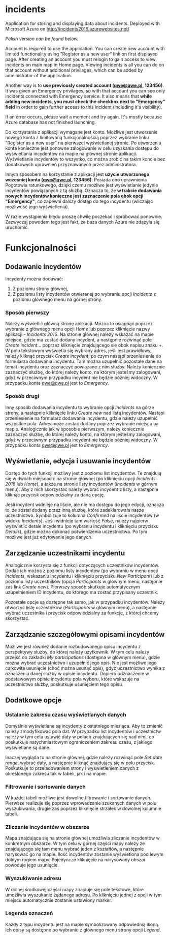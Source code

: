 # incidents
Application for storing and displaying data about incidents. Deployed with Microsoft Azure on http://incidents2016.azurewebsites.net/ 

*Polish version can be found below.*

Account is required to use the application. You can create new account with limited functionality using "Register as a new user" link on first displayed page. After creating an account you must relogin to gain access to view incidents on main map in Home page. Viewing incidents is all you can do on that account without additional privilages, which can be added by administrator of the application.

Another way is to **use previously created account (qwe@qwe.pl, 123456)**. It was given an Emergency privilages, so with that account you can see only incidents connected with Emergency service. It also means that **while adding new incidents, you must check the checkbox next to "Emergency" field** in order to gain further access to this incident (including it's visibility). 

If an error occurs, please wait a moment and try again. It's mostly because Azure database has not finished launching.

Do korzystania z aplikacji wymagane jest konto. Możliwe jest utworzenie nowego konta z limitowaną funkcjonalnością poprzez wybranie linku "Register as a new user" na pierwszej wyświetlanej stronie. Po utworzeniu konta konieczne jest ponowne zalogowanie w celu uzyskania dostępu do wyświetlania incydentów na mapie na głównej stronie aplikacji. Wyświetlanie incydentów to wszystko, co można zrobić na takim koncie bez dodatkowych uprawnień przyznawanych przez administratora.

Innym sposobem na korzystanie z aplikacji jest **użycie utworzonego wcześniej konta (qwe@qwe.pl, 123456)**. Posiada ono uprawnienia Pogotowia ratunkowego, dzięki czemu możliwe jest wyświetlanie jedynie incydentów powiązanych z tą służbą. Oznacza to, że **w trakcie dodawania nowych incydentów konieczne jest zaznaczenie pola obok opcji "Emergency"**, co zapewni dalszy dostęp do tego incydentu (wliczając możliwość jego wyświetlenia).

W razie wystąpienia błędu proszę chwilę poczekać i spróbować ponownie. Zazwyczaj powodem tego jest fakt, że baza danych Azure nie zdążyła się uruchomić.

# Funkcjonalności
## Dodawanie incydentów
Incydenty można dodawać: 
1. Z poziomu strony głównej,
2. Z poziomu listy incydentów otwieranej po wybraniu opcji *Incidents* z poziomu głównego menu na górnej strony.

### Sposób pierwszy
Należy wyświetlić główną stronę aplikacji. Można to osiągnąć poprzez wybranie z głównego menu opcji *Home* lub poprzez kliknięcie nazwy aplikacji - *Incidents 2016*. Na stronie głównej należy wskazać na mapie miejsce, gdzie ma zostać dodany incydent, a następnie rozwinąć pole *Create incident...* poprzez kliknięcie znajdującego się obok napisu znaku +. W polu tekstowym wyświetla się wybrany adres, jeśli jest prawidłowy, należy kliknąć przycisk *Create incydent*, po czym nastąpi przeniesienie do formularza dodawania incydentu. Tam można uzupełnić pozostałe dane na temat incydentu oraz zaznaczyć powiązane z nim służby. Należy koniecznie zaznaczyć służbę, do której należy konto, na którym jesteśmy zalogowani, gdyż w przeciwnym przypadku incydent nie będzie później widoczny. W przypadku konta qwe@qwe.pl jest to *Emergency*. 

### Sposób drugi
Inny sposób dodawania incydentu to wybranie opcji *Incidents* na górze strony, a następnie kliknięcie linku *Create new* nad listą incydentów. Nastąpi przeniesienie na formularz dodawania incydentu, gdzie należy uzupełnić wszystkie pola. Adres może zostać dodany poprzez wybranie miejsca na mapie. Analogicznie jak w sposobie pierwszym, należy koniecznie zaznaczyć służbę, do której należy konto, na którym jesteśmy zalogowani, gdyż w przeciwnym przypadku incydent nie będzie później widoczny. W przypadku konta qwe@qwe.pl jest to *Emergency*. 

## Wyświetlanie, edycja i usuwanie incydentów
Dostęp do tych funkcji możliwy jest z poziomu list incydentów. Te znajdują się w dwóch miejscach: na stronie głównej (po kliknięciu opcji *Incidents 2016* lub *Home*), a także na stronie listy incydentów (*Incidents* w górnym menu). Aby z nich skorzystać należy wybrać incydent z listy, a następnie kliknąć przycisk odpowiedzialny za daną opcję.

Jeśli incydent widnieje na liście, ale nie ma dostępu do jego edycji, oznacza to, że został dodany przez inną służbę, która zadeklarowała nasze uczestnictwo. Symbolizuje to kolumna *Confirmed* na liście incydentów (w widoku *Incidents*). Jeśli widnieje tam wartość *False*, należy najpierw wyświetlić detale incydentu (po wybraniu incydentu i kliknięciu przycisku *Details*), gdzie można dokonać potwierdzenia uczestnictwa. Po tym możliwe jest już edytowanie jego danych.

## Zarządzanie uczestnikami incydentu
Analogicznie korzysta się z funkcji dotyczących uczestników incydentów. Dodać ich można z poziomu listy incydentów (po wybraniu w menu opcji *Incidents*, wskazaniu incydentu i kliknięciu przycisku *New Participant*) lub z poziomu listy uczestników (opcja *Participants* w głównym menu, następnie zaś link *Create new*). Pierwszy sposób skutkuje automatycznym uzupełnieniem ID incydentu, do którego ma zostać przypisany uczestnik.

Pozostałe opcje są dostępne tak samo, jak w przypadku incydentów. Należy otworzyć listę uczestników (*Participants* w głównym menu), a następnie wybrać uczestnika i przycisk odpowiedzialny za funkcję, z której chcemy skorzystać. 

## Zarządzanie szczegółowymi opisami incydentów
Możliwe jest również dodanie rozbudowanego opisu incydentu z perspektywy służby, do której należy użytkownik. W tym celu należy przejść do zakładki *My participations* (dostępna w głównym menu), gdzie można wybrać uczestnictwo i uzupełnić jego opis. Nie jest możliwe jego całkowite usunięcie (choć można usunąć opis), gdyż uczestnictwo wynika z oznaczenia danej służby w opisie incydentu. Dopiero odznaczenie w podstawowym opisie incydentu pola wyboru, które wskazuje na uczestnictwo służby, poskutkuje usunięciem tego opisu. 

## Dodatkowe opcje
### Ustalanie zakresu czasu wyświetlanych danych
Domyślnie wyświetlane są incydenty z ostatniego miesiąca. Aby to zmienić należy zmodyfikować pola dat. W przypadku list incydentów i uczestnictw należy w tym celu ustawić daty w polach znajdujących się nad nimi, co poskutkuje natychmiastowym ograniczeniem zakresu czasu, z jakiego wyświetlane są dane. 

Inaczej wygląda to na stronie głównej, gdzie należy rozwinąć pole *Set date range*, wybrać daty, a następnie kliknąć znajdujący się w polu przycisk. Poskutkuje to przeładowaniem strony i wyświetleniem danych z określonego zakresu tak w tabeli, jak i na mapie.

### Filtrowanie i sortowanie danych
W każdej tabeli możliwe jest dowolne filtrowanie i sortowanie danych. Pierwsze realizuje się poprzez wprowadzanie szukanych danych w polu wyszukiwania, drugie zaś poprzez kliknięcie strzałek w dowolnej kolumnie tabeli.

### Zliczanie incydentów w obszarze
Mapa znajdująca się na stronie głównej umożliwia zliczanie incydentów w konkretnym obszarze. W tym celu w górnej części mapy należy ze znajdującego się tam menu wybrać jeden z kształtów, a następnie narysować go na mapie. Ilość incydentów zostanie wyświetlona pod lewym dolnym rogiem mapy. Pojedyncze kliknięcie na narysowany obszar powoduje jego usunięcie.

### Wyszukiwanie adresu
W dolnej środkowej części mapy znajduje się pole tekstowe, które umożliwia wyszukanie żądanego adresu. Po kliknięciu jednej z opcji w tym miejscu automatycznie zostanie ustawiony marker.

### Legenda oznaczeń
Każdy z typu incydentu jest na mapie symbolizowany odpowiednią ikoną. Ich opisy są dostępne po wybraniu z głównego menu strony opcji *Legend*.
